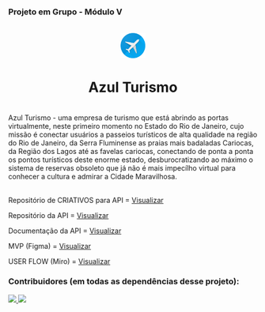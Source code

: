 ### Projeto em Grupo - Módulo V
<br/>

<div align="center">
  <img src="./public/azul.png" width="10%"/>
  <h1>Azul Turismo</h1>
</div>

<br/>
Azul Turismo - uma empresa de turismo que está abrindo as portas virtualmente, neste primeiro momento no Estado do Rio de Janeiro, 
cujo missão é conectar usuários a passeios turísticos de alta qualidade na região do Rio de Janeiro, da Serra Fluminense as praias 
mais badaladas Cariocas, da Região dos Lagos até as favelas cariocas, conectando de ponta a ponta os pontos turísticos deste enorme 
estado, desburocratizando ao máximo o sistema de reservas obsoleto que já não é mais impecílho virtual para conhecer a cultura e admirar a Cidade Maravilhosa.<br/>
<br/>

Repositório de CRIATIVOS para API = <a href="https://github.com/Juanpi92/criativos-produtos-api">Visualizar</a>

Repositório da API = <a href="https://github.com/Juanpi92/tourism_api">Visualizar</a>

Documentação da API = <a href="https://tourismapi.herokuapp.com/#update-one-product">Visualizar</a>

MVP (Figma) = <a href="https://www.figma.com/file/yqOtcjypEdqI93c2w0t4SW/Tourism-App?node-id=0%3A1&t=WTkxgYmm0jdTD0tc-1">Visualizar</a>

USER FLOW (Miro) = <a href="https://miro.com/app/board/uXjVPmKHg_o=/?share_link_id=599769016089">Visualizar</a>


### Contribuidores (em todas as dependências desse projeto): 

<a href="https://github.com/plfmoura/SquadProject-azulTurismo/graphs/contributors" width="30%">
  <img src="https://contrib.rocks/image?repo=plfmoura/SquadProject-azulTurismo" />
  <img src="https://contrib.rocks/image?repo=Juanpi92/tourism_api"/>
</a>
